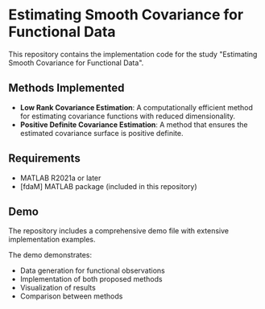 # Estimating Smooth Covariance for Functional Data


This repository contains the implementation code for the study "Estimating Smooth Covariance for Functional Data". 

## Methods Implemented

- **Low Rank Covariance Estimation**: A computationally efficient method for estimating covariance functions with reduced dimensionality.
- **Positive Definite Covariance Estimation**: A method that ensures the estimated covariance surface is positive definite.

## Requirements

- MATLAB R2021a or later
- [fdaM] MATLAB package (included in this repository)


## Demo

The repository includes a comprehensive demo file with extensive implementation examples.


The demo demonstrates:
- Data generation for functional observations
- Implementation of both proposed methods
- Visualization of results
- Comparison between methods

